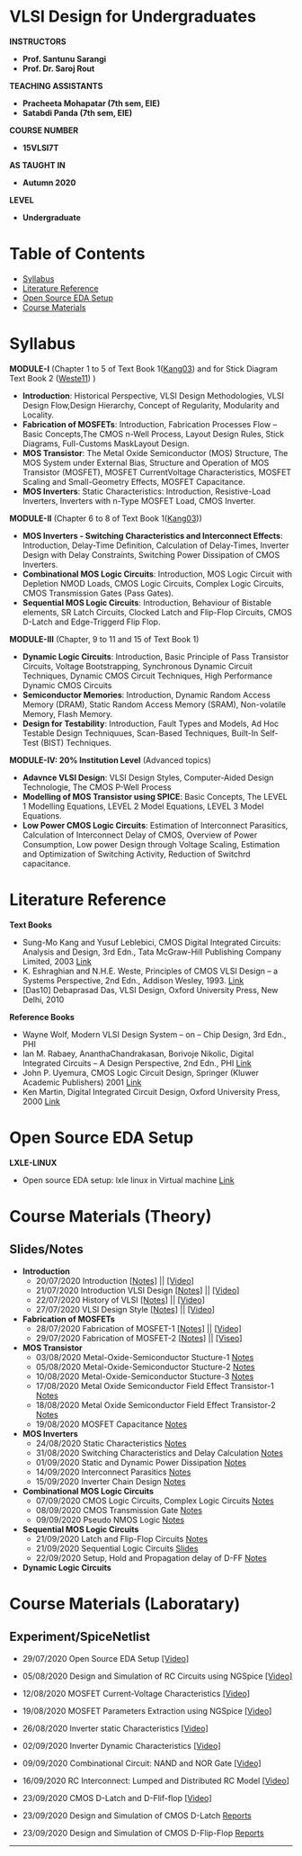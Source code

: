 # VLSI Design for Undergraduates

**INSTRUCTORS**
- **Prof. Santunu Sarangi**
- **Prof. Dr. Saroj Rout**

**TEACHING ASSISTANTS**
- **Pracheeta Mohapatar (7th sem, EIE)**
- **Satabdi Panda (7th sem, EIE)**

**COURSE NUMBER**
- **15VLSI7T**

**AS TAUGHT IN**
- **Autumn 2020**

**LEVEL**
- **Undergraduate**

# Table of Contents
- [Syllabus](#Syllabus)
- [Literature Reference](#Literature-Reference)
- [Open Source EDA Setup](#Open-Source-EDA-Setup)
- [Course Materials](#Class-Material)


# Syllabus
**MODULE-I** (Chapter 1 to 5 of Text Book 1([Kang03]) and for Stick Diagram Text Book 2 ([Weste11]) )
- **Introduction**: Historical Perspective, VLSI Design Methodologies, VLSI Design Flow,Design
Hierarchy, Concept of Regularity, Modularity and Locality.
- **Fabrication of MOSFETs**: Introduction, Fabrication Processes Flow – Basic Concepts,The
CMOS n-Well Process, Layout Design Rules, Stick Diagrams, Full-Customs MaskLayout
Design.
- **MOS Transistor**: The Metal Oxide Semiconductor (MOS) Structure, The MOS System under
External Bias, Structure and Operation of MOS Transistor (MOSFET), MOSFET CurrentVoltage Characteristics, MOSFET Scaling and Small-Geometry Effects, MOSFET Capacitance.
- **MOS Inverters**: Static Characteristics: Introduction, Resistive-Load Inverters, Inverters
with n-Type MOSFET Load, CMOS Inverter.

**MODULE-II** (Chapter 6 to 8 of Text Book 1([Kang03]))
- **MOS Inverters - Switching Characteristics and Interconnect Effects**: Introduction, Delay-Time Definition, Calculation of Delay-Times, Inverter Design with Delay Constraints, Switching Power Dissipation of CMOS Inverters.
- **Combinational MOS Logic Circuits**: Introduction, MOS Logic Circuit with Depletion NMOD Loads, CMOS Logic Circuits, Complex Logic Circuits, CMOS Transmission Gates (Pass Gates).
- **Sequential MOS Logic Circuits**: Introduction, Behaviour of Bistable elements, SR Latch Circuits, Clocked Latch and Flip-Flop Circuits, CMOS D-Latch and Edge-Triggerd Flip Flop.

**MODULE-III** (Chapter, 9 to 11 and 15 of Text Book 1)
- **Dynamic Logic Circuits**: Introduction, Basic Principle of Pass Transistor Circuits, Voltage Bootstrapping, Synchronous Dynamic Circuit Techniques, Dynamic CMOS Circuit Techniques, High Performance Dynamic CMOS Circuits
- **Semiconductor Memories**: Introduction, Dynamic Random Access Memory (DRAM), Static Random Access Memory (SRAM), Non-volatile Memory, Flash Memory.
- **Design for Testability**: Introduction, Fault Types and Models, Ad Hoc Testable Design Techniquues, Scan-Based Techniques, Built-In Self-Test (BIST) Techniques.

**MODULE-IV: 20% Institution Level** (Advanced topics)
- **Adavnce VLSI Design**: VLSI Design Styles, Computer-Aided Design Technologie, The CMOS P-Well Process
- **Modelling of MOS Transistor using SPICE**: Basic Concepts, The LEVEL 1 Modelling Equations, LEVEL 2 Model Equations, LEVEL 3 Model Equations.
- **Low Power CMOS Logic Circuits**: Estimation of Interconnect Parasitics, Calculation of Interconnect Delay of CMOS, Overview of Power Consumption, Low power Design through Voltage Scaling, Estimation and Optimization of Switching Activity, Reduction of Switchrd capacitance.

# Literature Reference
**Text Books**
  - Sung-Mo Kang and Yusuf Leblebici, CMOS Digital Integrated Circuits: Analysis and Design, 3rd Edn., Tata McGraw-Hill Publishing Company Limited, 2003 [Link](https://www.dropbox.com/s/5h4prayo3jr286r/Book-CMOS%20Digital%20Integrated%20Circuits%20Analysis%20%20Design%20by%20Sung-Mo%20%28Steve%29%20Kang%2C%20Yusuf%20Leblebici.pdf)
  - K. Eshraghian and N.H.E. Weste, Principles of CMOS VLSI Design – a Systems Perspective, 2nd Edn., Addison Wesley, 1993. [Link](https://www.dropbox.com/s/n2xpr6gr3upor80/Book-Weste-Harris-CMOS-VLSI-design-Pearson-4thEd-2011.pdf)
  - [Das10] Debaprasad Das, VLSI Design, Oxford University Press, New Delhi, 2010
  
**Reference Books**
- Wayne Wolf, Modern VLSI Design System – on – Chip Design, 3rd Edn., PHI
- Ian M. Rabaey, AnanthaChandrakasan, Borivoje Nikolic, Digital Integrated Circuits – A
Design Perspective, 2nd Edn., PHI [Link](https://www.dropbox.com/s/wsdpplskgq0ezzo/Book-Digital%20Integrated%20Circuits%20%282nd%20Edition%29%20by%20Jan%20M.%20Rabaey.pdf)
- John P. Uyemura, CMOS Logic Circuit Design, Springer (Kluwer Academic Publishers) 2001 [Link](https://www.dropbox.com/s/k7mgzlb6q8r74pm/Book-Circuit%20Design%20for%20CMOS%20VLSI%20by%20John%20P.%20Uyemura.pdf)
- Ken Martin, Digital Integrated Circuit Design, Oxford University Press, 2000 [Link](https://www.dropbox.com/s/uealymk8epn8n27/Digital%20integrated%20circuit%20design%20by%20Kenneth%20W%20Martin.pdf)

# Open Source EDA Setup
**LXLE-LINUX**
- Open source EDA setup: lxle linux in Virtual machine [Link](https://www.dropbox.com/s/2lovix0ntsw8yfw/2020-0917-Open%20Source%20EDA%20Setup.pdf)

# Course Materials (Theory) 
## Slides/Notes
- **Introduction**
  - 20/07/2020  Introduction [[Notes]](https://www.dropbox.com/s/mu4fs65j3ceway1/2020-0720-15VLSI7T-Introduction.pdf) || [[Video]](https://www.youtube.com/watch?v=HHlwbC_LZSw)
  - 21/07/2020 Introduction VLSI Design [[Notes]](https://www.dropbox.com/s/uilc6kyxp7bkxol/2020-0721-15VLSI7T-Introduction-to-VLSI-Design.pdf) || [[Video]](https://drive.google.com/file/d/1C0TYIpUiZVv3htd0byO2WtxbbwKU3PX4/view?usp=sharing)
  - 22/07/2020 History of VLSI [[Notes]](https://www.dropbox.com/s/n7j9bo3hnnm29xb/2020-0721-15VLSI7T-Module1-Lecture1-History-of-VLSI.pdf) || [[Video]](https://www.youtube.com/watch?v=C8EE-eFKE6c)
  - 27/07/2020 VLSI Design Style [[Notes]](https://www.dropbox.com/s/9t98ds4sgqe2i6j/2020-0727-15VLSI7T-Module4-Lecture1-VLSI-Design-Style.pdf) || [[Video]](https://www.youtube.com/watch?v=xlG6puE9-4s)
- **Fabrication of MOSFETs**
  - 28/07/2020 Fabrication of MOSFET-1 [[Notes]](https://www.dropbox.com/s/cgp9dgpaib12ozk/2020-0728-15VLSI7T-Module1-Lecture2-Fabrication-of-MOSFET.pdf) || [[Video]](https://www.youtube.com/watch?v=O2JGMyYT8zY)
  - 29/07/2020 Fabrication of MOSFET-2 [[Notes]](https://www.dropbox.com/s/lhjo31l4473t56a/2020-0729-15VLSI7T-Module1-Lecture3-Fabrication-of-MOSFET.pdf) || [[Viseo]](https://www.youtube.com/watch?v=O2JGMyYT8zY)
- **MOS Transistor**
  - 03/08/2020 Metal-Oxide-Semiconductor Stucture-1 [Notes](https://www.dropbox.com/s/ntcueemzmsbx9vb/2020-0803-15VLSI7T-Module1-Lecture-4-5-MOS-Transistor.pdf)
  - 05/08/2020 Metal-Oxide-Semiconductor Stucture-2 [Notes](https://www.dropbox.com/s/85kswvq4ejs08ha/2020-0805-15VLSI7T-Module1-Lecture6-MOS-Transistor.pdf)
  - 10/08/2020 Metal-Oxide-Semiconductor Stucture-3 [Notes](https://www.dropbox.com/s/xcipyfkiis1fbo5/2020-0810-15VLSI7T-Module1-Lecture7-8-MOS-Transistor.pdf)
  - 17/08/2020 Metal Oxide Semiconductor Field Effect Transistor-1 [Notes](https://www.dropbox.com/s/23z0n3p068hkgul/2020-0817-15VLSI7T-Module1-Lecture9-10-MOSFET.pdf)
  - 18/08/2020 Metal Oxide Semiconductor Field Effect Transistor-2 [Notes](https://www.dropbox.com/s/mqzd1o6u5y8qprn/2020-0818-15VLSI7T-Module1-Lecture11-12-MOSFET.pdf)
  - 19/08/2020 MOSFET Capacitance [Notes](https://www.dropbox.com/s/xxci3s9zu62b042/2020-0819-15VLSI7T-Module1-Lecture13-MOSFET-Capacitance.pdf)
- **MOS Inverters**
  - 24/08/2020 Static Characteristics [Notes](https://www.dropbox.com/s/6bosq72c78s964j/2020-0824-15VLSI7T-Module1-Lecture14-15-Inverter-Static.pdf)
  - 31/08/2020 Switching Characteristics and Delay Calculation [Notes](https://www.dropbox.com/s/ictagcl13jpd62v/2020-0831-15VLSI7T-Module1-Lecture16-17-Inverter-switching.pdf)
  - 01/09/2020 Static and Dynamic Power Dissipation [Notes](https://www.dropbox.com/s/yasjc7athn4gggx/2020-0901-15VLSI7T-Module1-Lecture18-19-Dynamic-Power.pdf)
  - 14/09/2020 Interconnect Parasitics [Notes](https://www.dropbox.com/s/1vicae5kih5flm0/2020-0914-15VLSI7T-Module4-Lecture3-Interconnect-Parasitics.pdf)
  - 15/09/2020 Inverter Chain Design [Notes](https://www.dropbox.com/s/1in6ofch4lxt7zv/2020-0915-15VLSI7T-Module2-Lecture25-26-Inverter-Chain-Design.pdf)
- **Combinational MOS Logic Circuits**
  - 07/09/2020 CMOS Logic Circuits, Complex Logic Circuits [Notes](https://www.dropbox.com/s/tpdidw4rtuvk9f4/2020-0907-15VLSI7T-Module2-Lecture20-21-Combinational-Logic.pdf)
  - 08/09/2020 CMOS Transmission Gate [Notes](https://www.dropbox.com/s/8xkxupbchyv9m9s/2020-0908-15VLSI7T-Module2-Lecture22-23-Transmission-Gate.pdf)
  - 09/09/2020 Pseudo NMOS Logic [Notes](https://www.dropbox.com/s/d0fsj5oyyjygusu/2020-0909-15VLSI7T-Module2-Lecture24-Pseudo-NMOS-Logic.pdf)
- **Sequential MOS Logic Circuits**
  - 21/09/2020 Latch and Flip-Flop Circuits [Notes](https://www.dropbox.com/s/0q6lvah7bk2j11e/2020-0921-15VLSI7T-Module2-Lecture28-29-Sequential-Circuits.pdf)
  - 21/09/2020 Sequential Logic Circuits [Slides](https://www.dropbox.com/s/uht871k7dje6hnj/2020-0921-15VLSI7T-Module2-Lecture28-29-Sequential-Circuits-Slides%28Kang-Book%29.pdf)
  - 22/09/2020 Setup, Hold and Propagation delay of D-FF [Notes](https://www.dropbox.com/s/xmpueuvrqmcsclv/2020-0922-15VLSI7T-Module2-Lecture30-31-Setup-Hold-Propagation-Delay-of-DFF.pdf)
- **Dynamic Logic Circuits**

# Course Materials (Laboratary) 
## Experiment/SpiceNetlist
  - 29/07/2020 Open Source EDA Setup [[Video]](https://www.youtube.com/watch?v=xt_r3TMzsCg)
  - 05/08/2020 Design and Simulation of RC Circuits using NGSpice [[Video]](https://www.youtube.com/watch?v=wQCPdbCgaME)
  - 12/08/2020 MOSFET Current-Voltage Characteristics [[Video]](https://www.youtube.com/watch?v=ZBNLN5PxwLg)
  - 19/08/2020 MOSFET Parameters Extraction using NGSpice [[Video]](https://www.youtube.com/watch?v=E5AnU98vG6I)
  - 26/08/2020 Inverter static Characteristics [[Video]](https://www.youtube.com/watch?v=WZwLIKsjjnY)
  - 02/09/2020 Inverter Dynamic Characteristics [[Video]](https://www.youtube.com/watch?v=bXUE3lW76nQ)
  - 09/09/2020 Combinational Circuit: NAND and NOR Gate [[Video]](https://www.youtube.com/watch?v=mZlzpoXuTtw)
  - 16/09/2020 RC Interconnect: Lumped and Distributed RC Model [[Video]](https://www.youtube.com/watch?v=MhvBJUcM-HI)
  - 23/09/2020 CMOS D-Latch and D-Flif-flop [[Video]](https://www.youtube.com/watch?v=RG6zZbfs0Yg)
  
  - 23/09/2020 Design and Simulation of CMOS D-Latch [Reports](https://www.dropbox.com/s/wtxsf73gfdg308x/2020-0923-15VLSI7T-LAB-Exp_8-D-Latch.pdf)
  - 23/09/2020 Design and Simulation of CMOS D-Flip-Flop [Reports](https://www.dropbox.com/s/4283x6xd7x5vkfh/2020-0923-15VLSI7T-LAB-Exp_8-D-Flip-Flop.pdf)
  
  
* * *
[Kang03]:       https://www.dropbox.com/s/50bgttdqbfbtgek/Kang-CMOS-DigitalICAnalysis%26Design-McGraw-2nd-2003.pdf
[Weste11]:      https://www.dropbox.com/s/ard8jntcpq1pt45/Weste-Harris-CMOS-VLSI-design-Pearson-4thEd-2011.pdf
[Clein00]:      https://www.dropbox.com/s/xw2yi6khzm1jj5m/Clein-cmos-ic-layout-concepts-methodologies-and-tools-2000.pdf

